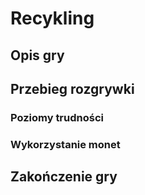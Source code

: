 <!-- Szablon instrukcji użytkownika jest czysto poglądowy -->
<!-- Pamiętajcie by usunać komentarze -->
# Recykling

## Opis gry


## Przebieg rozgrywki
<!-- Jeżeli dotyczy -->
### Poziomy trudności
<!-- Jeżeli dotyczy -->
### Wykorzystanie monet
<!-- np. na co można wydawać w grach posiadane przez użytkownika monety -->

## Zakończenie gry
